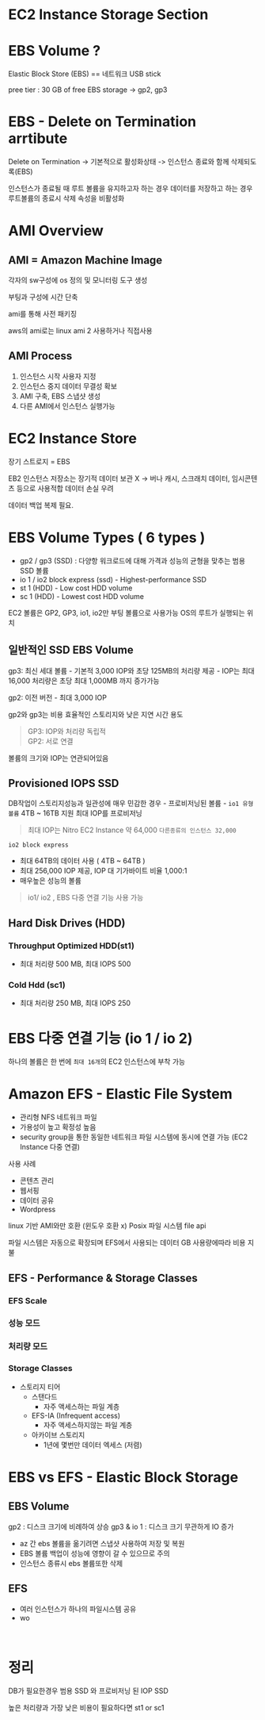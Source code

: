 # EC2 Instance Storage Section

# EBS Volume ?
Elastic Block Store (EBS) == 네트워크 USB stick

pree tier : 30 GB of free EBS storage
-> gp2, gp3

# EBS - Delete on Termination arrtibute
Delete on Termination
-> 기본적으로 활성화상태
-> 인스턴스 종료와 함께 삭제되도록(EBS)

인스턴스가 종료될 때 루트 볼륨을 유지하고자 하는 경우
데이터를 저장하고 하는 경우
루트볼륨의 종료시 삭제 속성을 비활성화

# AMI Overview
## AMI = Amazon Machine Image
각자의 sw구성에 os 정의 및 모니터링 도구 생성

부팅과 구성에 시간 단축

ami를 통해 사전 패키징

aws의 ami로는 linux ami 2 사용하거나 직접사용

## AMI Process 
1. 인스턴스 시작 사용자 지정
2. 인스턴스 중지 데이터 무결성 확보
3. AMI 구축, EBS 스냅샷 생성
4. 다른 AMI에서 인스턴스 실행가능

# EC2 Instance Store
장기 스트로지 = EBS

EB2 인스턴스 저장소는 장기적 데이터 보관 X
-> 버나 캐시, 스크래치 데이터, 임시콘텐츠 등으로 사용적합
데이터 손실 우려

데이터 백업 복제 필요.

# EBS Volume Types ( 6 types )
- gp2 / gp3 (SSD) : 다양항 워크로드에 대해 가격과 성능의 균형을 맞추는 범용 SSD 볼륨
- io 1 / io2 block express (ssd) - Highest-performance SSD
- st 1 (HDD) - Low cost HDD volume
- sc 1 (HDD) - Lowest cost HDD volume 

EC2 볼륨은 GP2, GP3, io1, io2만 부팅 볼륨으로 사용가능
OS의 루트가 실행되는 위치

## 일반적인 SSD EBS Volume
gp3: 최신 세대 볼륨
    - 기본적 3,000 IOP와 초당 125MB의 처리량 제공
    - IOP는 최대 16,000 처리량은 초당 최대 1,000MB 까지 증가가능

gp2: 이전 버전
    - 최대 3,000 IOP

gp2와 gp3는 비용 효율적인 스토리지와 낮은 지연 시간 용도
> GP3: IOP와 처리량 독립적 <br> GP2: 서로 연결

볼륨의 크기와 IOP는 연관되어있음

## Provisioned IOPS SSD
DB작업이 스토리지성능과 일관성에 매우 민감한 경우
    - 프로비저닝된 볼륨
    - `io1 유형 볼륨` 4TB ~ 16TB 지원 최대 IOP를 프로비저닝 

> 최대 IOP는 Nitro EC2 Instance 약 64,000 `다른종류의 인스턴스 32,000`

`io2 block express`
- 최대 64TB의 데이터 사용 ( 4TB ~ 64TB )
- 최대 256,000 IOP 제공, IOP 대 기가바이트 비율 1,000:1
- 매우높은 성능의 볼륨
 
> io1/ io2 , EBS 다중 연결 기능 사용 가능 <br>

## Hard Disk Drives (HDD)
### Throughput Optimized HDD(st1)
- 최대 처리량 500 MB, 최대 IOPS 500

### Cold Hdd (sc1)
- 최대 처리량 250 MB, 최대 IOPS 250

# EBS 다중 연결 기능 (io 1 / io 2)
하나의 볼륨은 한 번에 `최대 16개`의 EC2 인스턴스에 부착 가능

# Amazon EFS - Elastic File System
- 관리형 NFS 네트워크 파일 
- 가용성이 높고 확정성 높음
- security group을 통한 동일한 네트워크 파일 시스템에 동시에 연결 가능 (EC2 Instance 다중 연결)

사용 사례
- 콘텐츠 관리
- 웹서핑
- 데이터 공유
- Wordpress

linux 기반 AMI와만 호환 (윈도우 호환 x)
Posix 파일 시스템 file api

파일 시스템은 자동으로 확장되며 EFS에서 사용되는 데이터 GB 사용량에따라 비용 지불

## EFS - Performance & Storage Classes
### EFS Scale

### 성능 모드

### 처리량 모드

### Storage Classes
- 스토리지 티어
    - 스탠다드
        - 자주 액세스하는 파일 계층
    - EFS-IA (Infrequent access)
        - 자주 액세스하지않는 파일 계층
    - 아카이브 스토리지
        - 1년에 몇번만 데이터 엑세스 (저렴)

# EBS vs EFS - Elastic Block Storage
## EBS Volume
gp2 : 디스크 크기에 비례하여 상승
gp3 & io 1 : 디스크 크기 무관하게 IO 증가

- az 간 ebs 볼륨을 옮기려면 스냅샷 사용하여 저장 및 복원
- EBS 볼륨 백업이 성능에 영향이 갈 수 있으므로 주의
- 인스턴스 종류시 ebs 볼륨또한 삭제

## EFS
- 여러 인스턴스가 하나의 파일시스템 공유
- wo

<br>

# 정리
DB가 필요한경우 범용 SSD 와 프로비저닝 된 IOP SSD

높은 처리량과 가장 낮은 비용이 필요하다면 st1 or sc1

